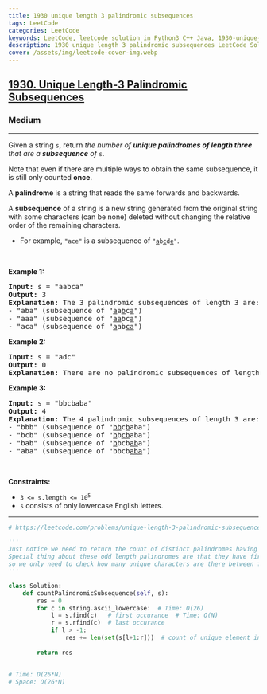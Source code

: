 ```yaml
---
title: 1930 unique length 3 palindromic subsequences
tags: LeetCode
categories: LeetCode
keywords: LeetCode, leetcode solution in Python3 C++ Java, 1930-unique-length-3-palindromic-subsequences solution
description: 1930 unique length 3 palindromic subsequences LeetCode Solution Explained
cover: /assets/img/leetcode-cover-img.webp
---
```





<h2><a href="https://leetcode.com/problems/unique-length-3-palindromic-subsequences/">1930. Unique Length-3 Palindromic Subsequences</a></h2><h3>Medium</h3><hr><div><p>Given a string <code>s</code>, return <em>the number of <strong>unique palindromes of length three</strong> that are a <strong>subsequence</strong> of </em><code>s</code>.</p>

<p>Note that even if there are multiple ways to obtain the same subsequence, it is still only counted <strong>once</strong>.</p>

<p>A <strong>palindrome</strong> is a string that reads the same forwards and backwards.</p>

<p>A <strong>subsequence</strong> of a string is a new string generated from the original string with some characters (can be none) deleted without changing the relative order of the remaining characters.</p>

<ul>
	<li>For example, <code>"ace"</code> is a subsequence of <code>"<u>a</u>b<u>c</u>d<u>e</u>"</code>.</li>
</ul>

<p>&nbsp;</p>
<p><strong class="example">Example 1:</strong></p>

<pre><strong>Input:</strong> s = "aabca"
<strong>Output:</strong> 3
<strong>Explanation:</strong> The 3 palindromic subsequences of length 3 are:
- "aba" (subsequence of "<u>a</u>a<u>b</u>c<u>a</u>")
- "aaa" (subsequence of "<u>aa</u>bc<u>a</u>")
- "aca" (subsequence of "<u>a</u>ab<u>ca</u>")
</pre>

<p><strong class="example">Example 2:</strong></p>

<pre><strong>Input:</strong> s = "adc"
<strong>Output:</strong> 0
<strong>Explanation:</strong> There are no palindromic subsequences of length 3 in "adc".
</pre>

<p><strong class="example">Example 3:</strong></p>

<pre><strong>Input:</strong> s = "bbcbaba"
<strong>Output:</strong> 4
<strong>Explanation:</strong> The 4 palindromic subsequences of length 3 are:
- "bbb" (subsequence of "<u>bb</u>c<u>b</u>aba")
- "bcb" (subsequence of "<u>b</u>b<u>cb</u>aba")
- "bab" (subsequence of "<u>b</u>bcb<u>ab</u>a")
- "aba" (subsequence of "bbcb<u>aba</u>")
</pre>

<p>&nbsp;</p>
<p><strong>Constraints:</strong></p>

<ul>
	<li><code>3 &lt;= s.length &lt;= 10<sup>5</sup></code></li>
	<li><code>s</code> consists of only lowercase English letters.</li>
</ul>
</div>

---




```python
# https://leetcode.com/problems/unique-length-3-palindromic-subsequences/

'''
Just notice we need to return the count of distinct palindromes having length 3(point to be noticed).
Special thing about these odd length palindromes are that they have first and last character same 
so we only need to check how many unique characters are there between first and last character(this can be done using set)
'''

class Solution:
    def countPalindromicSubsequence(self, s):
        res = 0
        for c in string.ascii_lowercase:  # Time: O(26)
            l = s.find(c)   # first occurance  # Time: O(N)
            r = s.rfind(c)  # last occurance
            if l > -1:
                res += len(set(s[l+1:r]))  # count of unique element in middle
        
        return res
      
      
# Time: O(26*N)
# Space: O(26*N)


```
